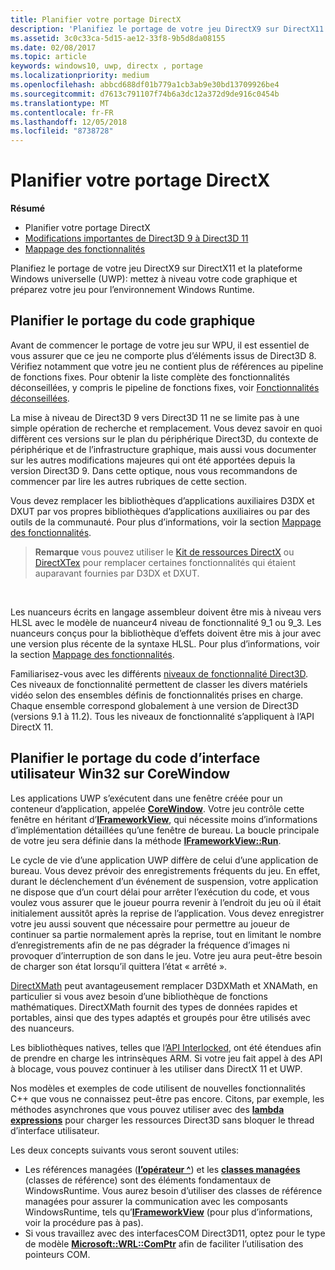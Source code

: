 ```yaml
---
title: Planifier votre portage DirectX
description: 'Planifiez le portage de votre jeu DirectX9 sur DirectX11 et la plateforme Windows universelle (UWP): mettez à niveau votre code graphique et préparez votre jeu pour l’environnement WindowsRuntime.'
ms.assetid: 3c0c33ca-5d15-ae12-33f8-9b5d8da08155
ms.date: 02/08/2017
ms.topic: article
keywords: windows10, uwp, directx , portage
ms.localizationpriority: medium
ms.openlocfilehash: abbcd688df01b779a1cb3ab9e30bd13709926be4
ms.sourcegitcommit: d7613c791107f74b6a3dc12a372d9de916c0454b
ms.translationtype: MT
ms.contentlocale: fr-FR
ms.lasthandoff: 12/05/2018
ms.locfileid: "8738728"
---
```

# <a name="plan-your-directx-port"></a>Planifier votre portage DirectX



**Résumé**

-   Planifier votre portage DirectX
-   [Modifications importantes de Direct3D 9 à Direct3D 11](understand-direct3d-11-1-concepts.md)
-   [Mappage des fonctionnalités](feature-mapping.md)


Planifiez le portage de votre jeu DirectX9 sur DirectX11 et la plateforme Windows universelle (UWP): mettez à niveau votre code graphique et préparez votre jeu pour l’environnement Windows Runtime.

## <a name="plan-to-port-graphics-code"></a>Planifier le portage du code graphique


Avant de commencer le portage de votre jeu sur WPU, il est essentiel de vous assurer que ce jeu ne comporte plus d’éléments issus de Direct3D 8. Vérifiez notamment que votre jeu ne contient plus de références au pipeline de fonctions fixes. Pour obtenir la liste complète des fonctionnalités déconseillées, y compris le pipeline de fonctions fixes, voir [Fonctionnalités déconseillées](https://msdn.microsoft.com/library/windows/desktop/cc308047).

La mise à niveau de Direct3D 9 vers Direct3D 11 ne se limite pas à une simple opération de recherche et remplacement. Vous devez savoir en quoi diffèrent ces versions sur le plan du périphérique Direct3D, du contexte de périphérique et de l’infrastructure graphique, mais aussi vous documenter sur les autres modifications majeures qui ont été apportées depuis la version Direct3D 9. Dans cette optique, nous vous recommandons de commencer par lire les autres rubriques de cette section.

Vous devez remplacer les bibliothèques d’applications auxiliaires D3DX et DXUT par vos propres bibliothèques d’applications auxiliaires ou par des outils de la communauté. Pour plus d’informations, voir la section [Mappage des fonctionnalités](feature-mapping.md).

> **Remarque**  vous pouvez utiliser le [Kit de ressources DirectX](http://go.microsoft.com/fwlink/p/?LinkID=248929) ou [DirectXTex](http://go.microsoft.com/fwlink/p/?LinkID=248926) pour remplacer certaines fonctionnalités qui étaient auparavant fournies par D3DX et DXUT.

 

Les nuanceurs écrits en langage assembleur doivent être mis à niveau vers HLSL avec le modèle de nuanceur4 niveau de fonctionnalité 9\_1 ou 9\_3. Les nuanceurs conçus pour la bibliothèque d’effets doivent être mis à jour avec une version plus récente de la syntaxe HLSL. Pour plus d’informations, voir la section [Mappage des fonctionnalités](feature-mapping.md).

Familiarisez-vous avec les différents [niveaux de fonctionnalité Direct3D](https://msdn.microsoft.com/library/windows/desktop/ff476876). Ces niveaux de fonctionnalité permettent de classer les divers matériels vidéo selon des ensembles définis de fonctionnalités prises en charge. Chaque ensemble correspond globalement à une version de Direct3D (versions 9.1 à 11.2). Tous les niveaux de fonctionnalité s’appliquent à l’API DirectX 11.

## <a name="plan-to-port-win32-ui-code-to-corewindow"></a>Planifier le portage du code d’interface utilisateur Win32 sur CoreWindow


Les applications UWP s’exécutent dans une fenêtre créée pour un conteneur d’application, appelée [**CoreWindow**](https://msdn.microsoft.com/library/windows/apps/br208225). Votre jeu contrôle cette fenêtre en héritant d’[**IFrameworkView**](https://msdn.microsoft.com/library/windows/apps/hh700478), qui nécessite moins d’informations d’implémentation détaillées qu’une fenêtre de bureau. La boucle principale de votre jeu sera définie dans la méthode [**IFrameworkView::Run**](https://msdn.microsoft.com/library/windows/apps/hh700505).

Le cycle de vie d’une application UWP diffère de celui d’une application de bureau. Vous devez prévoir des enregistrements fréquents du jeu. En effet, durant le déclenchement d’un événement de suspension, votre application ne dispose que d’un court délai pour arrêter l’exécution du code, et vous voulez vous assurer que le joueur pourra revenir à l’endroit du jeu où il était initialement aussitôt après la reprise de l’application. Vous devez enregistrer votre jeu aussi souvent que nécessaire pour permettre au joueur de continuer sa partie normalement après la reprise, tout en limitant le nombre d’enregistrements afin de ne pas dégrader la fréquence d’images ni provoquer d’interruption de son dans le jeu. Votre jeu aura peut-être besoin de charger son état lorsqu’il quittera l’état « arrêté ».

[DirectXMath](https://msdn.microsoft.com/library/windows/desktop/ee415571) peut avantageusement remplacer D3DXMath et XNAMath, en particulier si vous avez besoin d’une bibliothèque de fonctions mathématiques. DirectXMath fournit des types de données rapides et portables, ainsi que des types adaptés et groupés pour être utilisés avec des nuanceurs.

Les bibliothèques natives, telles que l’[API Interlocked](https://msdn.microsoft.com/library/windows/desktop/dd405529), ont été étendues afin de prendre en charge les intrinsèques ARM. Si votre jeu fait appel à des API à blocage, vous pouvez continuer à les utiliser dans DirectX 11 et UWP.

Nos modèles et exemples de code utilisent de nouvelles fonctionnalités C++ que vous ne connaissez peut-être pas encore. Citons, par exemple, les méthodes asynchrones que vous pouvez utiliser avec des [**lambda expressions**](https://msdn.microsoft.com/library/windows/apps/dd293608.aspx) pour charger les ressources Direct3D sans bloquer le thread d’interface utilisateur.

Les deux concepts suivants vous seront souvent utiles:

-   Les références managées ([**l’opérateur ^**](https://msdn.microsoft.com/library/windows/apps/yk97tc08.aspx)) et les [**classes managées**](https://msdn.microsoft.com/library/windows/apps/6w96b5h7.aspx) (classes de référence) sont des éléments fondamentaux de WindowsRuntime. Vous aurez besoin d’utiliser des classes de référence managées pour assurer la communication avec les composants WindowsRuntime, tels qu’[**IFrameworkView**](https://msdn.microsoft.com/library/windows/apps/hh700478) (pour plus d’informations, voir la procédure pas à pas).
-   Si vous travaillez avec des interfacesCOM Direct3D11, optez pour le type de modèle [**Microsoft::WRL::ComPtr**](https://msdn.microsoft.com/library/windows/apps/br244983.aspx) afin de faciliter l’utilisation des pointeurs COM.

 

 




